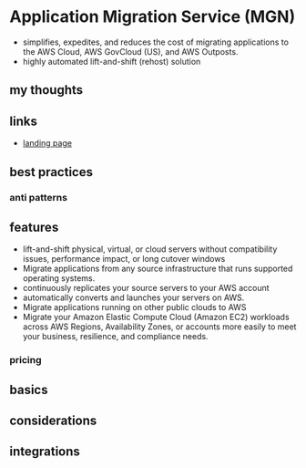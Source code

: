 # Application Migration Service (MGN)

- simplifies, expedites, and reduces the cost of migrating applications to the AWS Cloud, AWS GovCloud (US), and AWS Outposts.
- highly automated lift-and-shift (rehost) solution

## my thoughts

## links

- [landing page](https://aws.amazon.com/application-migration-service/?did=ap_card&trk=ap_card)

## best practices

### anti patterns

## features

- lift-and-shift physical, virtual, or cloud servers without compatibility issues, performance impact, or long cutover windows
- Migrate applications from any source infrastructure that runs supported operating systems.
- continuously replicates your source servers to your AWS account
- automatically converts and launches your servers on AWS.
- Migrate applications running on other public clouds to AWS
- Migrate your Amazon Elastic Compute Cloud (Amazon EC2) workloads across AWS Regions, Availability Zones, or accounts more easily to meet your business, resilience, and compliance needs.

### pricing

## basics

## considerations

## integrations
